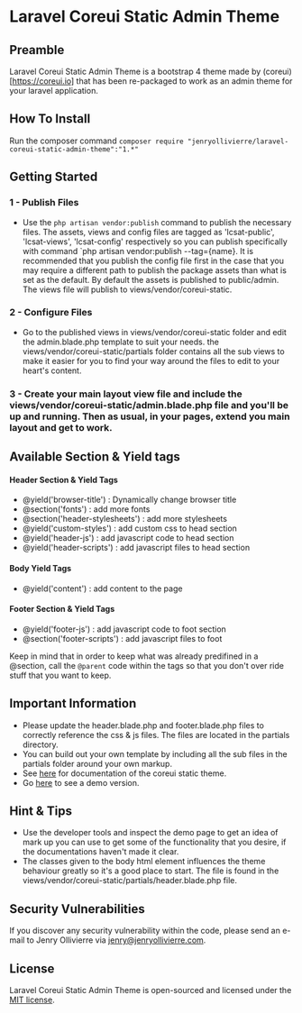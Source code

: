 # Laravel Coreui Static Admin Theme

## Preamble

Laravel Coreui Static Admin Theme is a bootstrap 4 theme made by (coreui)[https://coreui.io] that has been re-packaged to work as an admin theme for your laravel application.

## How To Install

Run the composer command `composer require "jenryollivierre/laravel-coreui-static-admin-theme":"1.*"`

## Getting Started

### 1 - Publish Files

- Use the `php artisan vendor:publish` command to publish the necessary files. The assets, views and config files are tagged as 'lcsat-public', 'lcsat-views', 'lcsat-config' respectively so you can publish specifically with command `php artisan vendor:publish --tag={name}. It is recommended that you publish the config file first in the case that you may require a different path to publish the package assets than what is set as the default. By default the assets is published to public/admin. The views file will publish to views/vendor/coreui-static.

### 2 - Configure Files

- Go to the published views in views/vendor/coreui-static folder and edit the admin.blade.php template to suit your needs. the views/vendor/coreui-static/partials folder contains all the sub views to make it easier for you to find your way around the files to edit to your heart's content.

### 3 - Create your main layout view file and include the views/vendor/coreui-static/admin.blade.php file and you'll be up and running. Then as usual, in your pages, extend you main layout and get to work.

## Available Section & Yield tags

#### Header Section & Yield Tags

- @yield('browser-title') : Dynamically change browser title
- @section('fonts') : add more fonts
- @section('header-stylesheets') : add more stylesheets
- @yield('custom-styles') : add custom css to head section
- @yield('header-js') : add javascript code to head section
- @yield('header-scripts') : add javascript files to head section

#### Body Yield Tags

- @yield('content') : add content to the page

#### Footer Section & Yield Tags

- @yield('footer-js') : add javascript code to foot section
- @section('footer-scripts') : add javascript files to foot

Keep in mind that in order to keep what was already predifined in a @section, call the `@parent` code within the tags so that you don't over ride stuff that you want to keep.

## Important Information

- Please update the header.blade.php and footer.blade.php files to correctly reference the css & js files. The files are located in the partials directory.
- You can build out your own template by including all the sub files in the partials folder around your own markup.
- See [here](https://coreui.io/docs/getting-started/introduction/#html5-static-version) for documentation of the coreui static theme.
- Go [here](https://coreui.io/demo/Static_Demo/) to see a demo version.

## Hint & Tips

- Use the developer tools and inspect the demo page to get an idea of mark up you can use to get some of the functionality that you desire, if the documentations haven't made it clear.
- The classes given to the body html element influences the theme behaviour greatly so it's a good place to start. The file is found in the views/vendor/coreui-static/partials/header.blade.php file.

## Security Vulnerabilities

If you discover any security vulnerability within the code, please send an e-mail to Jenry Ollivierre via [jenry@jenryollivierre.com](mailto:jenry@jenryollivierre.com).

## License

Laravel Coreui Static Admin Theme is open-sourced and licensed under the [MIT license](https://opensource.org/licenses/MIT).
